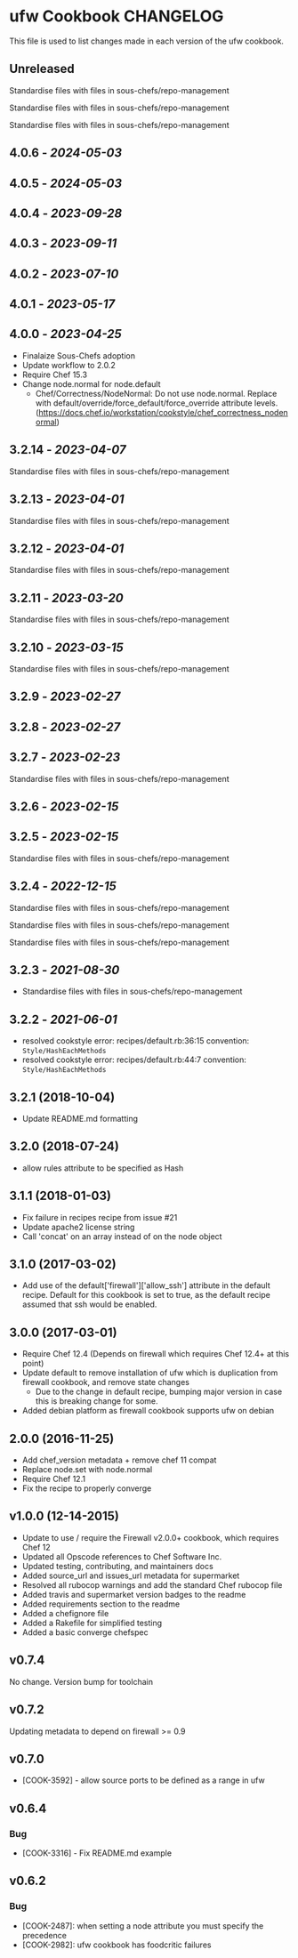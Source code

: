 # ufw Cookbook CHANGELOG

This file is used to list changes made in each version of the ufw cookbook.

## Unreleased

Standardise files with files in sous-chefs/repo-management

Standardise files with files in sous-chefs/repo-management

Standardise files with files in sous-chefs/repo-management

## 4.0.6 - *2024-05-03*

## 4.0.5 - *2024-05-03*

## 4.0.4 - *2023-09-28*

## 4.0.3 - *2023-09-11*

## 4.0.2 - *2023-07-10*

## 4.0.1 - *2023-05-17*

## 4.0.0 - *2023-04-25*

- Finalaize Sous-Chefs adoption
- Update workflow to 2.0.2
- Require Chef 15.3
- Change node.normal for node.default
  - Chef/Correctness/NodeNormal: Do not use node.normal. Replace with default/override/force_default/force_override attribute levels. (<https://docs.chef.io/workstation/cookstyle/chef_correctness_nodenormal>)

## 3.2.14 - *2023-04-07*

Standardise files with files in sous-chefs/repo-management

## 3.2.13 - *2023-04-01*

Standardise files with files in sous-chefs/repo-management

## 3.2.12 - *2023-04-01*

Standardise files with files in sous-chefs/repo-management

## 3.2.11 - *2023-03-20*

Standardise files with files in sous-chefs/repo-management

## 3.2.10 - *2023-03-15*

Standardise files with files in sous-chefs/repo-management

## 3.2.9 - *2023-02-27*

## 3.2.8 - *2023-02-27*

## 3.2.7 - *2023-02-23*

Standardise files with files in sous-chefs/repo-management

## 3.2.6 - *2023-02-15*

## 3.2.5 - *2023-02-15*

Standardise files with files in sous-chefs/repo-management

## 3.2.4 - *2022-12-15*

Standardise files with files in sous-chefs/repo-management

Standardise files with files in sous-chefs/repo-management

Standardise files with files in sous-chefs/repo-management

## 3.2.3 - *2021-08-30*

- Standardise files with files in sous-chefs/repo-management

## 3.2.2 - *2021-06-01*

- resolved cookstyle error: recipes/default.rb:36:15 convention: `Style/HashEachMethods`
- resolved cookstyle error: recipes/default.rb:44:7 convention: `Style/HashEachMethods`

## 3.2.1 (2018-10-04)

- Update README.md formatting

## 3.2.0 (2018-07-24)

- allow rules attribute to be specified as Hash

## 3.1.1 (2018-01-03)

- Fix failure in recipes recipe from issue #21
- Update apache2 license string
- Call 'concat' on an array instead of on the node object

## 3.1.0 (2017-03-02)

- Add use of the default['firewall']['allow_ssh'] attribute in the default recipe. Default for this cookbook is set to true, as the default recipe assumed that ssh would be enabled.

## 3.0.0 (2017-03-01)

- Require Chef 12.4 (Depends on firewall which requires Chef 12.4+ at this point)
- Update default to remove installation of ufw which is duplication from firewall cookbook, and remove state changes
  - Due to the change in default recipe, bumping major version in case this is breaking change for some.
- Added debian platform as firewall cookbook supports ufw on debian

## 2.0.0 (2016-11-25)

- Add chef_version metadata + remove chef 11 compat
- Replace node.set with node.normal
- Require Chef 12.1
- Fix the recipe to properly converge

## v1.0.0 (12-14-2015)

- Update to use / require the Firewall v2.0.0+ cookbook, which requires Chef 12
- Updated all Opscode references to Chef Software Inc.
- Updated testing, contributing, and maintainers docs
- Added source_url and issues_url metadata for supermarket
- Resolved all rubocop warnings and add the standard Chef rubocop file
- Added travis and supermarket version badges to the readme
- Added requirements section to the readme
- Added a chefignore file
- Added a Rakefile for simplified testing
- Added a basic converge chefspec

## v0.7.4

No change. Version bump for toolchain

## v0.7.2

Updating metadata to depend on firewall >= 0.9

## v0.7.0

- [COOK-3592] - allow source ports to be defined as a range in ufw

## v0.6.4

### Bug

- [COOK-3316] - Fix README.md example

## v0.6.2

### Bug

- [COOK-2487]: when setting a node attribute you must specify the precedence
- [COOK-2982]: ufw cookbook has foodcritic failures
